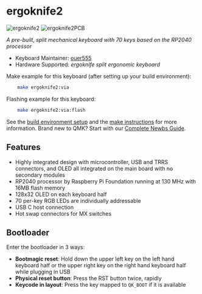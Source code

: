 # ergoknife2

![ergoknife2](https://i.imgur.com/JwhiE9ll.png)
![ergoknife2PCB](https://i.imgur.com/6NjZ8Cql.jpg)

*A pre-built, split mechanical keyboard with 70 keys based on the RP2040 processor*

* Keyboard Maintainer: [ouer555](https://github.com/ouser555)
* Hardware Supported: *ergoknife split ergonomic keyboard*

Make example for this keyboard (after setting up your build environment):

```sh
    make ergoknife2:via
```

Flashing example for this keyboard:

```sh
    make ergoknife2:via:flash
```
See the [build environment setup](https://docs.qmk.fm/#/getting_started_build_tools) and the [make instructions](https://docs.qmk.fm/#/getting_started_make_guide) for more information. Brand new to QMK? Start with our [Complete Newbs Guide](https://docs.qmk.fm/#/newbs).

## Features
- Highly integrated design with microcontroller, USB and TRRS connectors, and OLED all integrated on the main board with no secondary modules
- RP2040 processor by Raspberry Pi Foundation running at 130 MHz with 16MB flash memory
- 128x32 OLED on each keyboard half
- 70 per-key RGB LEDs are individually addressable
- USB C host connection
- Hot swap connectors for MX switches

## Bootloader

Enter the bootloader in 3 ways:

* **Bootmagic reset**: Hold down the upper left key on the left hand keyboard half or the upper right key on the right hand keyboard half while plugging in USB
* **Physical reset button**: Press the RST button twice, rapidly
* **Keycode in layout**: Press the key mapped to `QK_BOOT` if it is available